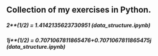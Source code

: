 ## Collection of my exercises in Python.

##### 2**(1/2) = 1.4142135623730951 (data_structure.ipynb)
##### 1j**(1/2) = 0.7071067811865476+0.7071067811865475j (data_structure.ipynb)

